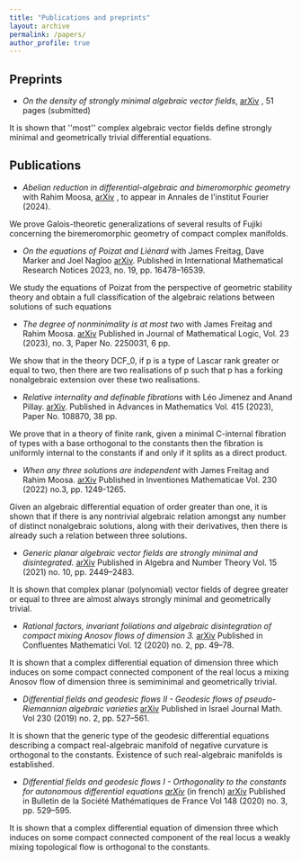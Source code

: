 ```yaml
---
title: "Publications and preprints"
layout: archive
permalink: /papers/
author_profile: true
---
```


## Preprints

* _On the density of strongly minimal algebraic vector fields_, [arXiv](https://arxiv.org/abs/2301.06362) , 51 pages (submitted)

It is shown that ''most'' complex algebraic vector fields define strongly minimal and geometrically trivial differential equations.  

## Publications

* _Abelian reduction in differential-algebraic and bimeromorphic geometry_ with Rahim Moosa,  [arXiv](https://arxiv.org/abs/2207.07515) , to appear in Annales de l'institut Fourier (2024). 

We prove Galois-theoretic generalizations of several results of Fujiki concerning the biremeromorphic geometry of compact complex manifolds.

* _On the equations of Poizat and Liénard_ with James Freitag, Dave Marker and Joel Nagloo [arXiv](https://arxiv.org/abs/2201.03838). Published in International Mathematical Research Notices 2023, no. 19, pp. 16478–16539.

We study the equations of Poizat from the perspective of geometric stability theory and obtain a full classification of the algebraic relations between solutions of such equations


* _The degree of nonminimality is at most two_ with James Freitag and Rahim Moosa. [arXiv](https://arxiv.org/abs/2206.13450) Published in Journal of Mathematical Logic, Vol. 23 (2023), no. 3, Paper No. 2250031, 6 pp.

We show that in the theory DCF_0, if p is a type of Lascar rank greater or equal to two, then there are two realisations of p such that p has a forking nonalgebraic extension over these two realisations. 

* _Relative internality and definable fibrations_ with Léo Jimenez and Anand Pillay. [arXiv](https://arxiv.org/abs/2009.06014). Published in Advances in Mathematics Vol. 415 (2023), Paper No. 108870, 38 pp.

We prove that in a theory of finite rank, given a minimal C-internal fibration of types with a base orthogonal to the constants then the fibration is uniformly internal to the constants if and only if it splits as a direct product.

* _When any three solutions are independent_ with James Freitag and Rahim Moosa. [arXiv](https://arxiv.org/abs/2110.08123) Published in Inventiones Mathematicae Vol. 230 (2022) no.3, pp. 1249-1265.

Given an algebraic differential equation of order greater than one, it is shown that if there is any nontrivial algebraic relation amongst any number of distinct nonalgebraic solutions, along with their derivatives, then there is already such a relation between three solutions.

* _Generic planar algebraic vector fields are strongly minimal and disintegrated._ [arXiv](https://arxiv.org/abs/1905.09429) Published in Algebra and Number Theory Vol. 15 (2021) no. 10, pp. 2449–2483.

It is shown that complex planar (polynomial) vector fields of degree greater or equal to three are almost always strongly minimal and geometrically trivial. 

* _Rational factors, invariant foliations and algebraic disintegration of compact mixing Anosov flows of dimension 3._ [arXiv](https://arxiv.org/abs/1803.08811) Published in Confluentes Mathematici Vol. 12 (2020) no. 2, pp. 49–78.

It is shown that a complex differential equation of dimension three which induces on some compact connected component of the real locus a mixing Anosov flow of dimension three is semiminimal and geometrically trivial. 

* _Differential fields and geodesic flows II - Geodesic flows of pseudo-Riemannian algebraic varieties_ [arXiv](https://arxiv.org/abs/1703.02890) Published in Israel Journal Math. Vol 230 (2019) no. 2, pp. 527–561.

It is shown that the generic type of the geodesic differential equations describing a compact real-algebraic manifold of negative curvature is orthogonal to the constants. Existence of such real-algebraic manifolds is established.

* _Differential fields and geodesic flows I - Orthogonality to the constants for autonomous differential equations [arXiv](https://arxiv.org/abs/1612.06222)_ (in french) [arXiv](https://arxiv.org/abs/1612.06222) Published in Bulletin de la Société Mathématiques de France Vol 148 (2020) no. 3, pp. 529–595.

It is shown that a complex differential equation of dimension three which induces on some compact connected component of the real locus a weakly mixing topological flow is orthogonal to the constants.










